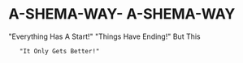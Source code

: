 # A-SHEMA-WAY-   A-SHEMA-WAY
  "Everything Has A Start!" 
    "Things Have Ending!" 
         But This  

       "It Only Gets Better!" 
